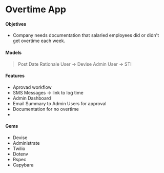 # Overtime App

#### Objetives
- Company needs documentation that salaried employees did or didn't get overtime each week.

#### Models
> Post
> Date
> Rationale
> User -> Devise
> Admin User -> STI

#### Features
- Aprovad workflow
- SMS Messages -> link to log time
- Admin Dashboard
- Email Summary to Admin Users for approval
- Documentation for no overtime
- 
#### Gems
- Devise
- Administrate
- Twilio
- Dotenv
- Rspec
- Capybara